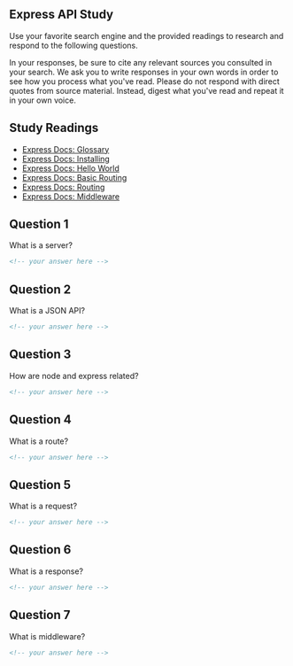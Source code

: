 ## Express API Study

Use your favorite search engine and the provided readings to research and
respond to the following questions.

In your responses, be sure to cite any relevant sources you consulted in your
search. We ask you to write responses in your own words in order to see how you
process what you've read. Please do not respond with direct quotes from source
material. Instead, digest what you've read and repeat it in your own voice.

## Study Readings

- [Express Docs: Glossary](https://expressjs.com/en/resources/glossary.html)
- [Express Docs: Installing](https://expressjs.com/en/starter/installing.html)
- [Express Docs: Hello World](https://expressjs.com/en/starter/hello-world.html)
- [Express Docs: Basic Routing](https://expressjs.com/en/starter/basic-routing.html)
- [Express Docs: Routing](https://expressjs.com/en/guide/routing.html)
- [Express Docs: Middleware](https://expressjs.com/en/guide/using-middleware.html)

## Question 1

What is a server?

```md
<!-- your answer here -->
```

## Question 2

What is a JSON API?

```md
<!-- your answer here -->
```

## Question 3

How are node and express related?

```md
<!-- your answer here -->
```

## Question 4

What is a route?

```md
<!-- your answer here -->
```

## Question 5

What is a request?

```md
<!-- your answer here -->
```

## Question 6

What is a response?

```md
<!-- your answer here -->
```

## Question 7

What is middleware?

```md
<!-- your answer here -->
```

